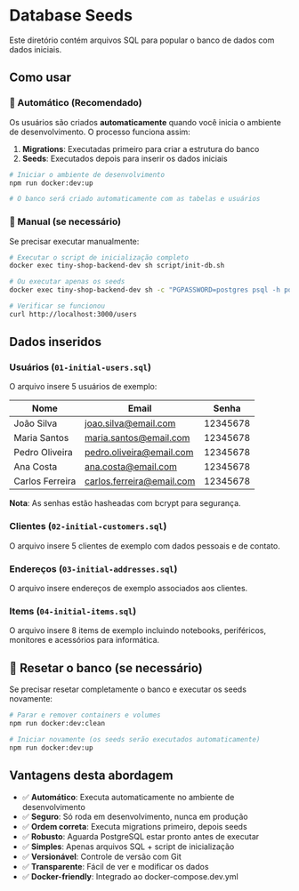 # Database Seeds

Este diretório contém arquivos SQL para popular o banco de dados com dados iniciais.

## Como usar

### 🚀 Automático (Recomendado)

Os usuários são criados **automaticamente** quando você inicia o ambiente de desenvolvimento. O processo funciona assim:

1. **Migrations**: Executadas primeiro para criar a estrutura do banco
2. **Seeds**: Executados depois para inserir os dados iniciais

```bash
# Iniciar o ambiente de desenvolvimento
npm run docker:dev:up

# O banco será criado automaticamente com as tabelas e usuários
```

### 🔧 Manual (se necessário)

Se precisar executar manualmente:

```bash
# Executar o script de inicialização completo
docker exec tiny-shop-backend-dev sh script/init-db.sh

# Ou executar apenas os seeds
docker exec tiny-shop-backend-dev sh -c "PGPASSWORD=postgres psql -h postgres -U postgres -d tiny_shop -f src/database/seeds/01-initial-users.sql"

# Verificar se funcionou
curl http://localhost:3000/users
```

## Dados inseridos

### Usuários (`01-initial-users.sql`)

O arquivo insere 5 usuários de exemplo:

| Nome            | Email                     | Senha    |
| --------------- | ------------------------- | -------- |
| João Silva      | joao.silva@email.com      | 12345678 |
| Maria Santos    | maria.santos@email.com    | 12345678 |
| Pedro Oliveira  | pedro.oliveira@email.com  | 12345678 |
| Ana Costa       | ana.costa@email.com       | 12345678 |
| Carlos Ferreira | carlos.ferreira@email.com | 12345678 |

**Nota**: As senhas estão hasheadas com bcrypt para segurança.

### Clientes (`02-initial-customers.sql`)

O arquivo insere 5 clientes de exemplo com dados pessoais e de contato.

### Endereços (`03-initial-addresses.sql`)

O arquivo insere endereços de exemplo associados aos clientes.

### Items (`04-initial-items.sql`)

O arquivo insere 8 items de exemplo incluindo notebooks, periféricos, monitores e acessórios para informática.

## 🔄 Resetar o banco (se necessário)

Se precisar resetar completamente o banco e executar os seeds novamente:

```bash
# Parar e remover containers e volumes
npm run docker:dev:clean

# Iniciar novamente (os seeds serão executados automaticamente)
npm run docker:dev:up
```

## Vantagens desta abordagem

- ✅ **Automático**: Executa automaticamente no ambiente de desenvolvimento
- ✅ **Seguro**: Só roda em desenvolvimento, nunca em produção
- ✅ **Ordem correta**: Executa migrations primeiro, depois seeds
- ✅ **Robusto**: Aguarda PostgreSQL estar pronto antes de executar
- ✅ **Simples**: Apenas arquivos SQL + script de inicialização
- ✅ **Versionável**: Controle de versão com Git
- ✅ **Transparente**: Fácil de ver e modificar os dados
- ✅ **Docker-friendly**: Integrado ao docker-compose.dev.yml
